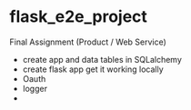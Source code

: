 # flask_e2e_project
Final Assignment (Product / Web Service)

+ create app and data tables in SQLalchemy 
+ create flask app get it working locally 
+ Oauth
+ logger
+